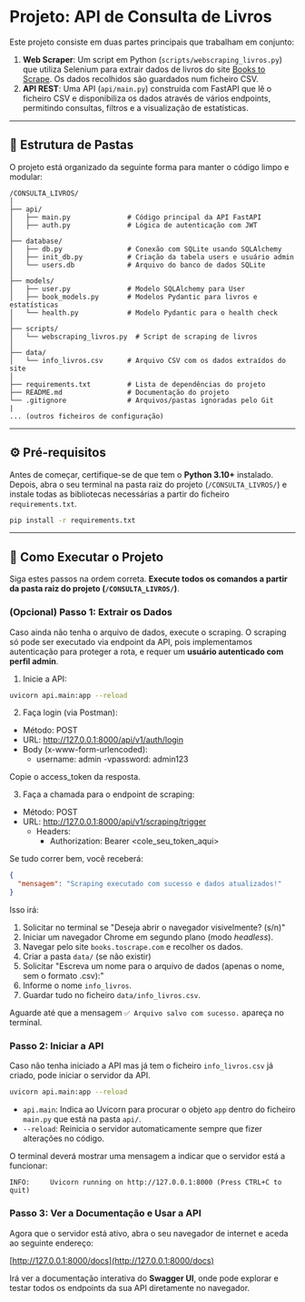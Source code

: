 # Projeto: API de Consulta de Livros

Este projeto consiste em duas partes principais que trabalham em conjunto:

1.  **Web Scraper**: Um script em Python (`scripts/webscraping_livros.py`) que utiliza Selenium para extrair dados de livros do site [Books to Scrape](http://books.toscrape.com). Os dados recolhidos são guardados num ficheiro CSV.
2.  **API REST**: Uma API (`api/main.py`) construída com FastAPI que lê o ficheiro CSV e disponibiliza os dados através de vários endpoints, permitindo consultas, filtros e a visualização de estatísticas.

-----

## 📂 Estrutura de Pastas

O projeto está organizado da seguinte forma para manter o código limpo e modular:

```
/CONSULTA_LIVROS/
│
├── api/
│   ├── main.py              # Código principal da API FastAPI
│   ├── auth.py              # Lógica de autenticação com JWT
│
├── database/
│   ├── db.py                # Conexão com SQLite usando SQLAlchemy
│   ├── init_db.py           # Criação da tabela users e usuário admin
│   └── users.db             # Arquivo do banco de dados SQLite
│
├── models/
│   ├── user.py              # Modelo SQLAlchemy para User
│   ├── book_models.py       # Modelos Pydantic para livros e estatísticas
│   └── health.py            # Modelo Pydantic para o health check
│
├── scripts/
│   └── webscraping_livros.py  # Script de scraping de livros
│
├── data/
│   └── info_livros.csv      # Arquivo CSV com os dados extraídos do site
│
├── requirements.txt         # Lista de dependências do projeto
├── README.md                # Documentação do projeto
└── .gitignore               # Arquivos/pastas ignoradas pelo Git
|
... (outros ficheiros de configuração)
```

-----

## ⚙️ Pré-requisitos

Antes de começar, certifique-se de que tem o **Python 3.10+** instalado. Depois, abra o seu terminal na pasta raiz do projeto (`/CONSULTA_LIVROS/`) e instale todas as bibliotecas necessárias a partir do ficheiro `requirements.txt`.

```bash
pip install -r requirements.txt
```

-----

## 🚀 Como Executar o Projeto

Siga estes passos na ordem correta. **Execute todos os comandos a partir da pasta raiz do projeto (`/CONSULTA_LIVROS/`)**.

### **(Opcional) Passo 1: Extrair os Dados**

Caso ainda não tenha o arquivo de dados, execute o scraping. O scraping só pode ser executado via endpoint da API, pois implementamos autenticação para proteger a rota, e requer um **usuário autenticado com perfil admin**.

1. Inicie a API:
```bash
uvicorn api.main:app --reload
```

2. Faça login (via Postman):
- Método: POST
- URL: http://127.0.0.1:8000/api/v1/auth/login
- Body (x-www-form-urlencoded):
  - username: admin
  -vpassword: admin123

Copie o access_token da resposta.

3. Faça a chamada para o endpoint de scraping:
- Método: POST
- URL: http://127.0.0.1:8000/api/v1/scraping/trigger
  - Headers:
    - Authorization: Bearer <cole_seu_token_aqui>

Se tudo correr bem, você receberá:

```json
{
  "mensagem": "Scraping executado com sucesso e dados atualizados!"
}
```

Isso irá:

1.  Solicitar no terminal se "Deseja abrir o navegador visivelmente? (s/n)"
2.  Iniciar um navegador Chrome em segundo plano (modo *headless*).
3.  Navegar pelo site `books.toscrape.com` e recolher os dados.
4.  Criar a pasta `data/` (se não existir) 
5.  Solicitar "Escreva um nome para o arquivo de dados (apenas o nome, sem o formato .csv):"
6.  Informe o nome `info_livros`.
7.  Guardar tudo no ficheiro `data/info_livros.csv`.

Aguarde até que a mensagem `✅ Arquivo salvo com sucesso.` apareça no terminal.

### **Passo 2: Iniciar a API**

Caso não tenha iniciado a API mas já tem o ficheiro `info_livros.csv` já criado, pode iniciar o servidor da API.

```bash
uvicorn api.main:app --reload
```

  * `api.main`: Indica ao Uvicorn para procurar o objeto `app` dentro do ficheiro `main.py` que está na pasta `api/`.
  * `--reload`: Reinicia o servidor automaticamente sempre que fizer alterações no código.

O terminal deverá mostrar uma mensagem a indicar que o servidor está a funcionar:

```
INFO:     Uvicorn running on http://127.0.0.1:8000 (Press CTRL+C to quit)
```

### **Passo 3: Ver a Documentação e Usar a API**

Agora que o servidor está ativo, abra o seu navegador de internet e aceda ao seguinte endereço:

[http://127.0.0.1:8000/docs](http://127.0.0.1:8000/docs)

Irá ver a documentação interativa do **Swagger UI**, onde pode explorar e testar todos os endpoints da sua API diretamente no navegador.